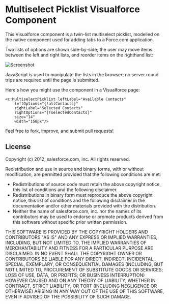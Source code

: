 Multiselect Picklist Visualforce Component
==========================================

This Visualforce component is a twin-list multiselect picklist, modelled on the native component used for adding tabs to a Force.com application.

Two lists of options are shown side-by-side; the user may move items between the left and right lists, and reorder items on the righthand list:

![Screenshot](Visualforce-Multiselect-Picklist/raw/master/screenshot.png)

JavaScript is used to manipulate the lists in the browser; no server round trips are required until the page is submitted.

Here's how you might use the component in a Visualforce page:

    <c:MultiselectPicklist leftLabel="Available Contacts"
        leftOptions="{!allContacts}"
        rightLabel="Selected Contacts"
        rightOptions="{!selectedContacts}"
        size="14"
        width="150px"/>

Feel free to fork, improve, and submit pull requests!

License
-------
Copyright (c) 2012, salesforce.com, inc. All rights reserved.

Redistribution and use in source and binary forms, with or without modification, are permitted provided that the following conditions are met:

- Redistributions of source code must retain the above copyright notice, this list of conditions and the following disclaimer.
- Redistributions in binary form must reproduce the above copyright notice, this list of conditions and the following disclaimer in the documentation and/or other materials provided with the distribution.
- Neither the name of salesforce.com, inc. nor the names of its contributors may be used to endorse or promote products derived from this software without specific prior written permission.

THIS SOFTWARE IS PROVIDED BY THE COPYRIGHT HOLDERS AND CONTRIBUTORS "AS IS" AND ANY EXPRESS OR IMPLIED WARRANTIES, INCLUDING, BUT NOT LIMITED TO, THE IMPLIED WARRANTIES OF MERCHANTABILITY AND FITNESS FOR A PARTICULAR PURPOSE ARE DISCLAIMED. IN NO EVENT SHALL THE COPYRIGHT OWNER OR CONTRIBUTORS BE LIABLE FOR ANY DIRECT, INDIRECT, INCIDENTAL, SPECIAL, EXEMPLARY, OR CONSEQUENTIAL DAMAGES (INCLUDING, BUT NOT LIMITED TO, PROCUREMENT OF SUBSTITUTE GOODS OR SERVICES; LOSS OF USE, DATA, OR PROFITS; OR BUSINESS INTERRUPTION) HOWEVER CAUSED AND ON ANY THEORY OF LIABILITY, WHETHER IN CONTRACT, STRICT LIABILITY, OR TORT (INCLUDING NEGLIGENCE OR OTHERWISE) ARISING IN ANY WAY OUT OF THE USE OF THIS SOFTWARE, EVEN IF ADVISED OF THE POSSIBILITY OF SUCH DAMAGE.